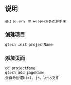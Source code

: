 ## 说明
    基于jquery 的 webpack多页脚手架
### 创建项目 
    qtech init projectName
### 添加页面
    cd projectName
    qtech add pageName
    会自动创建html、js、less文件
